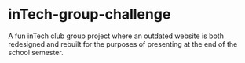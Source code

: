 # inTech-group-challenge
A fun inTech club group project where an outdated website is both redesigned and rebuilt for the purposes of presenting at the end of the school semester.
